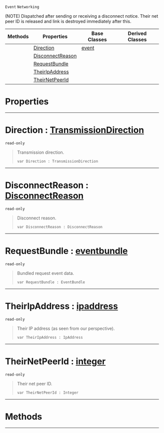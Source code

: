 `Event` `Networking`



(NOTE) Dispatched after sending or receiving a disconnect notice. Their net peer ID is released and link is destroyed immediately after this.

|Methods|Properties|Base Classes|Derived Classes|
|---|---|---|---|
| |[ Direction](https://github.com/PlasmaEngine/PlasmaDocs/tree/master/docs/C%2B%2B/code_reference/class_reference/netlinkdisconnected.markdown#direction-plasma-engine-do)|[event](https://github.com/PlasmaEngine/PlasmaDocs/tree/master/docs/C%2B%2B/code_reference/class_reference/event.markdown)| |
| |[ DisconnectReason](https://github.com/PlasmaEngine/PlasmaDocs/tree/master/docs/C%2B%2B/code_reference/class_reference/netlinkdisconnected.markdown#disconnectreason-plasma-en)| | |
| |[ RequestBundle](https://github.com/PlasmaEngine/PlasmaDocs/tree/master/docs/C%2B%2B/code_reference/class_reference/netlinkdisconnected.markdown#requestbundle-plasma-engin)| | |
| |[ TheirIpAddress](https://github.com/PlasmaEngine/PlasmaDocs/tree/master/docs/C%2B%2B/code_reference/class_reference/netlinkdisconnected.markdown#theiripaddress-plasma-engi)| | |
| |[ TheirNetPeerId](https://github.com/PlasmaEngine/PlasmaDocs/tree/master/docs/C%2B%2B/code_reference/class_reference/netlinkdisconnected.markdown#theirnetpeerid-plasma-engi)| | |


 #  Properties


---  
 #  Direction : [TransmissionDirection](https://github.com/PlasmaEngine/PlasmaDocs/tree/master/docs/C%2B%2B/code_reference/enum_reference.markdown#transmissiondirection)

 `read-only`

> Transmission direction.
> ``` lang=cpp, name=Lightning
> var Direction : TransmissionDirection


---  
 #  DisconnectReason : [DisconnectReason](https://github.com/PlasmaEngine/PlasmaDocs/tree/master/docs/C%2B%2B/code_reference/enum_reference.markdown#disconnectreason)

 `read-only`

> Disconnect reason.
> ``` lang=cpp, name=Lightning
> var DisconnectReason : DisconnectReason


---  
 #  RequestBundle : [eventbundle](https://github.com/PlasmaEngine/PlasmaDocs/tree/master/docs/C%2B%2B/code_reference/class_reference/eventbundle.markdown)

 `read-only`

> Bundled request event data.
> ``` lang=cpp, name=Lightning
> var RequestBundle : EventBundle


---  
 #  TheirIpAddress : [ipaddress](https://github.com/PlasmaEngine/PlasmaDocs/tree/master/docs/C%2B%2B/code_reference/class_reference/ipaddress.markdown)

 `read-only`

> Their IP address (as seen from our perspective).
> ``` lang=cpp, name=Lightning
> var TheirIpAddress : IpAddress


---  
 #  TheirNetPeerId : [integer](https://github.com/PlasmaEngine/PlasmaDocs/tree/master/docs/C%2B%2B/code_reference/lightning_base_types/integer.markdown)

 `read-only`

> Their net peer ID.
> ``` lang=cpp, name=Lightning
> var TheirNetPeerId : Integer


---  
 #  Methods


---  
 

 